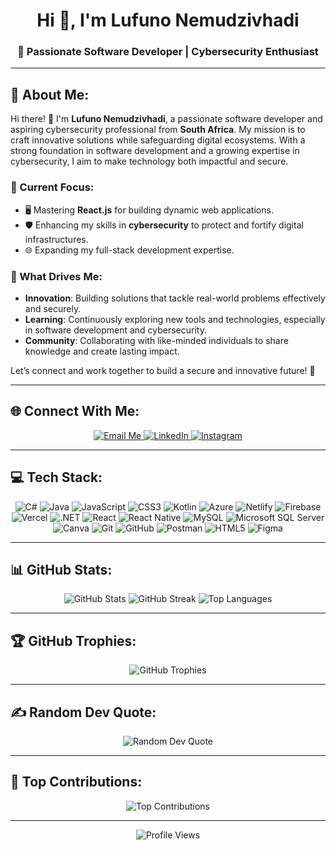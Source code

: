 <h1 align="center">Hi 👋, I'm Lufuno Nemudzivhadi</h1>
<h3 align="center">🚀 Passionate Software Developer | Cybersecurity Enthusiast</h3>

---

## 💫 About Me:
Hi there! 👋 I'm **Lufuno Nemudzivhadi**, a passionate software developer and aspiring cybersecurity professional from **South Africa**. My mission is to craft innovative solutions while safeguarding digital ecosystems. With a strong foundation in software development and a growing expertise in cybersecurity, I aim to make technology both impactful and secure.

### 🚀 Current Focus:
- 🖥️ Mastering **React.js** for building dynamic web applications.  
- 🛡️ Enhancing my skills in **cybersecurity** to protect and fortify digital infrastructures.  
- 🌐 Expanding my full-stack development expertise.

### 🌟 What Drives Me:
- **Innovation**: Building solutions that tackle real-world problems effectively and securely.  
- **Learning**: Continuously exploring new tools and technologies, especially in software development and cybersecurity.  
- **Community**: Collaborating with like-minded individuals to share knowledge and create lasting impact.

Let’s connect and work together to build a secure and innovative future! 🌟

---

## 🌐 Connect With Me:
<p align="center">
   <a href="mailto:lufuno.nemudzivhadi26@outlook.com">
      <img src="https://img.shields.io/badge/Email-D14836?style=for-the-badge&logo=gmail&logoColor=white" alt="Email Me"/>
   </a>
   <a href="https://www.linkedin.com/in/lufuno-nemudzivhadi026/">
      <img src="https://img.shields.io/badge/LinkedIn-0077B5?style=for-the-badge&logo=linkedin&logoColor=white" alt="LinkedIn"/>
   </a>
   <a href="https://www.instagram.com/hyperlfn/">
      <img src="https://img.shields.io/badge/Instagram-E4405F?style=for-the-badge&logo=instagram&logoColor=white" alt="Instagram"/>
   </a>
</p>

---

## 💻 Tech Stack:
<p align="center">
   <img src="https://img.shields.io/badge/c%23-%23239120.svg?style=for-the-badge&logo=csharp&logoColor=white" alt="C#"/>
   <img src="https://img.shields.io/badge/java-%23ED8B00.svg?style=for-the-badge&logo=openjdk&logoColor=white" alt="Java"/>
   <img src="https://img.shields.io/badge/javascript-%23323330.svg?style=for-the-badge&logo=javascript&logoColor=%23F7DF1E" alt="JavaScript"/>
   <img src="https://img.shields.io/badge/css3-%231572B6.svg?style=for-the-badge&logo=css3&logoColor=white" alt="CSS3"/>
   <img src="https://img.shields.io/badge/kotlin-%237F52FF.svg?style=for-the-badge&logo=kotlin&logoColor=white" alt="Kotlin"/>
   <img src="https://img.shields.io/badge/azure-%230072C6.svg?style=for-the-badge&logo=microsoftazure&logoColor=white" alt="Azure"/>
   <img src="https://img.shields.io/badge/netlify-%23000000.svg?style=for-the-badge&logo=netlify&logoColor=#00C7B7" alt="Netlify"/>
   <img src="https://img.shields.io/badge/firebase-%23039BE5.svg?style=for-the-badge&logo=firebase" alt="Firebase"/>
   <img src="https://img.shields.io/badge/vercel-%23000000.svg?style=for-the-badge&logo=vercel&logoColor=white" alt="Vercel"/>
   <img src="https://img.shields.io/badge/.NET-5C2D91?style=for-the-badge&logo=.net&logoColor=white" alt=".NET"/>
   <img src="https://img.shields.io/badge/react-%2320232a.svg?style=for-the-badge&logo=react&logoColor=%2361DAFB" alt="React"/>
   <img src="https://img.shields.io/badge/react_native-%2320232a.svg?style=for-the-badge&logo=react&logoColor=%2361DAFB" alt="React Native"/>
   <img src="https://img.shields.io/badge/mysql-4479A1.svg?style=for-the-badge&logo=mysql&logoColor=white" alt="MySQL"/>
   <img src="https://img.shields.io/badge/Microsoft%20SQL%20Server-CC2927?style=for-the-badge&logo=microsoft%20sql%20server&logoColor=white" alt="Microsoft SQL Server"/>
   <img src="https://img.shields.io/badge/Canva-%2300C4CC.svg?style=for-the-badge&logo=Canva&logoColor=white" alt="Canva"/>
   <img src="https://img.shields.io/badge/git-%23F05033.svg?style=for-the-badge&logo=git&logoColor=white" alt="Git"/>
   <img src="https://img.shields.io/badge/github-%23121011.svg?style=for-the-badge&logo=github&logoColor=white" alt="GitHub"/>
   <img src="https://img.shields.io/badge/Postman-FF6C37?style=for-the-badge&logo=postman&logoColor=white" alt="Postman"/>
   <img src="https://img.shields.io/badge/html5-%23E34F26.svg?style=for-the-badge&logo=html5&logoColor=white" alt="HTML5"/>
   <img src="https://img.shields.io/badge/figma-%23F24E1E.svg?style=for-the-badge&logo=figma&logoColor=white" alt="Figma"/>
</p>


---

## 📊 GitHub Stats:
<p align="center">
   <img src="https://github-readme-stats.vercel.app/api?username=codeWithLFN&theme=radical&hide_border=false&include_all_commits=true" alt="GitHub Stats"/>
   <img src="https://github-readme-streak-stats.herokuapp.com/?user=codeWithLFN&theme=radical&hide_border=false" alt="GitHub Streak"/>
   <img src="https://github-readme-stats.vercel.app/api/top-langs/?username=codeWithLFN&theme=radical&hide_border=false&layout=compact" alt="Top Languages"/>
</p>

---

## 🏆 GitHub Trophies:
<p align="center">
   <img src="https://github-profile-trophy.vercel.app/?username=codeWithLFN&theme=onestar&no-frame=true&row=1&column=7" alt="GitHub Trophies"/>
</p>

---

## ✍️ Random Dev Quote:
<p align="center">
   <img src="https://quotes-github-readme.vercel.app/api?type=horizontal&theme=radical" alt="Random Dev Quote"/>
</p>

---

## 🎯 Top Contributions:
<p align="center">
   <img src="https://github-contributor-stats.vercel.app/api?username=codeWithLFN&limit=5&theme=tokyonight&combine_all_yearly_contributions=true" alt="Top Contributions"/>
</p>

---

<p align="center">
   <img src="https://visitcount.itsvg.in/api?id=codeWithLFN&icon=2&color=6" alt="Profile Views"/>
</p>

<!-- Proudly created with ❤️ using GPRM (https://gprm.itsvg.in) -->
